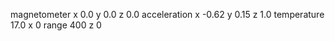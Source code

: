 magnetometer x  0.0 y  0.0 z  0.0
acceleration x -0.62 y  0.15 z  1.0
temperature  17.0
x 0 range 400 z 0
